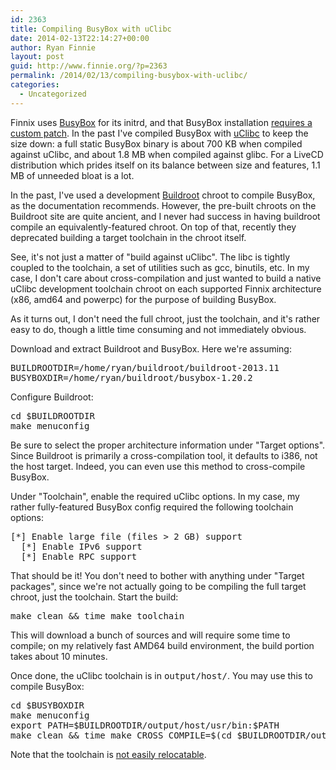 ```yaml
---
id: 2363
title: Compiling BusyBox with uClibc
date: 2014-02-13T22:14:27+00:00
author: Ryan Finnie
layout: post
guid: http://www.finnie.org/?p=2363
permalink: /2014/02/13/compiling-busybox-with-uclibc/
categories:
  - Uncategorized
---
```

Finnix uses [BusyBox](http://www.busybox.net/) for its initrd, and that BusyBox installation [requires a custom patch](http://bazaar.launchpad.net/~finnix/finnix/neale-initrd-pkg/view/head:/patches/busybox/busybox-1.19.4-sysmodules.patch). In the past I've compiled BusyBox with [uClibc](http://uclibc.org/) to keep the size down: a full static BusyBox binary is about 700 KB when compiled against uClibc, and about 1.8 MB when compiled against glibc. For a LiveCD distribution which prides itself on its balance between size and features, 1.1 MB of unneeded bloat is a lot.

In the past, I've used a development [Buildroot](http://buildroot.uclibc.org/) chroot to compile BusyBox, as the documentation recommends. However, the pre-built chroots on the Buildroot site are quite ancient, and I never had success in having buildroot compile an equivalently-featured chroot. On top of that, recently they deprecated building a target toolchain in the chroot itself.

See, it's not just a matter of "build against uClibc". The libc is tightly coupled to the toolchain, a set of utilities such as gcc, binutils, etc. In my case, I don't care about cross-compilation and just wanted to build a native uClibc development toolchain chroot on each supported Finnix architecture (x86, amd64 and powerpc) for the purpose of building BusyBox.

As it turns out, I don't need the full chroot, just the toolchain, and it's rather easy to do, though a little time consuming and not immediately obvious.

Download and extract Buildroot and BusyBox. Here we're assuming:

<pre>BUILDROOTDIR=/home/ryan/buildroot/buildroot-2013.11
BUSYBOXDIR=/home/ryan/buildroot/busybox-1.20.2
</pre>

Configure Buildroot:

<pre>cd $BUILDROOTDIR
make menuconfig
</pre>

Be sure to select the proper architecture information under "Target options". Since Buildroot is primarily a cross-compilation tool, it defaults to i386, not the host target. Indeed, you can even use this method to cross-compile BusyBox.

Under "Toolchain", enable the required uClibc options. In my case, my rather fully-featured BusyBox config required the following toolchain options:

<pre>[*] Enable large file (files > 2 GB) support
  [*] Enable IPv6 support
  [*] Enable RPC support
</pre>

That should be it! You don't need to bother with anything under "Target packages", since we're not actually going to be compiling the full target chroot, just the toolchain. Start the build:

<pre>make clean && time make toolchain
</pre>

This will download a bunch of sources and will require some time to compile; on my relatively fast AMD64 build environment, the build portion takes about 10 minutes.

Once done, the uClibc toolchain is in <tt>output/host/</tt>. You may use this to compile BusyBox:

<pre>cd $BUSYBOXDIR
make menuconfig
export PATH=$BUILDROOTDIR/output/host/usr/bin:$PATH
make clean && time make CROSS_COMPILE=$(cd $BUILDROOTDIR/output/host/usr && ls -d -1 *-buildroot-linux-uclibc)- busybox
</pre>

Note that the toolchain is [not easily relocatable](http://buildroot.uclibc.org/downloads/manual/manual.chunked/ch05.html#_using_the_generated_toolchain_outside_buildroot).
